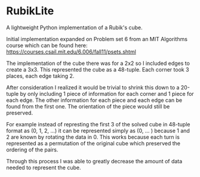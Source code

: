 # RubikLite
A lightweight Python implementation of a Rubik's cube. 

Initial implementation expanded on Problem set 6 from an MIT Algorithms course which can be found here:
https://courses.csail.mit.edu/6.006/fall11/psets.shtml

The implementation of the cube there was for a 2x2 so I included edges to create a 3x3. 
This represented the cube as a 48-tuple. Each corner took 3 places, each edge taking 2. 

After consideration I realized it would be trivial to shrink this down to a 20-tuple by only including 1 piece of information for each corner and 1 piece for each edge. The other information for each piece and each edge can be found from the first one. The orientation of the piece would still be preserved.

For example instead of represting the first 3 of the solved cube in 48-tuple format as (0, 1, 2, ...) it can be represented simply as (0, ... ) because 1 and 2 are known by rotating the data in 0. 
This works because each turn is represented as a permutation of the original cube which preserved the ordering of the pairs. 

Through this process I was able to greatly decrease the amount of data needed to represent the cube.

